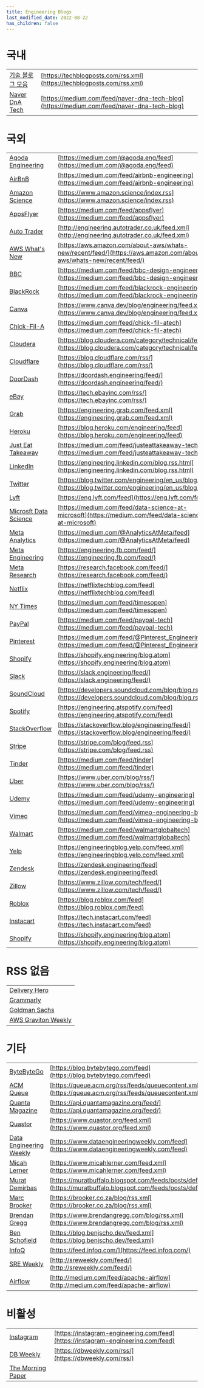 ```yaml
---
title: Engineering Blogs
last_modified_date: 2022-08-22
has_children: false
---
```


# 국내

| | |
|-|-|
| [기술 블로그 모음](https://techblogposts.com/) | [https://techblogposts.com/rss.xml](https://techblogposts.com/rss.xml) |
| [Naver DnA Tech](https://medium.com/naver-dna-tech-blog) |[https://medium.com/feed/naver-dna-tech-blog](https://medium.com/feed/naver-dna-tech-blog) |

# 국외

| | |
|-|-|
| [Agoda Engineering](https://medium.com/@agoda.eng) | [https://medium.com/@agoda.eng/feed](https://medium.com/@agoda.eng/feed) |
| [AirBnB](https://medium.com/airbnb-engineering) | [https://medium.com/feed/airbnb-engineering](https://medium.com/feed/airbnb-engineering) |
| [Amazon Science](https://www.amazon.science/) | [https://www.amazon.science/index.rss](https://www.amazon.science/index.rss) |
| [AppsFlyer](https://medium.com/appsflyer) | [https://medium.com/feed/appsflyer](https://medium.com/feed/appsflyer) |
| [Auto Trader](https://engineering.autotrader.co.uk/) | [http://engineering.autotrader.co.uk/feed.xml](http://engineering.autotrader.co.uk/feed.xml) |
| [AWS What's New](https://aws.amazon.com/new/) | [https://aws.amazon.com/about-aws/whats-new/recent/feed/](https://aws.amazon.com/about-aws/whats-new/recent/feed/) |
| [BBC](https://medium.com/bbc-design-engineering) | [https://medium.com/feed/bbc-design-engineering](https://medium.com/feed/bbc-design-engineering) |
| [BlackRock](https://medium.com/blackrock-engineering) | [https://medium.com/feed/blackrock-engineering](https://medium.com/feed/blackrock-engineering) |
| [Canva](https://www.canva.dev/blog/engineering/) | [https://www.canva.dev/blog/engineering/feed.xml](https://www.canva.dev/blog/engineering/feed.xml) |
| [Chick-Fil-A](https://medium.com/chick-fil-atech) | [https://medium.com/feed/chick-fil-atech](https://medium.com/feed/chick-fil-atech) |
| [Cloudera](https://blog.cloudera.com/category/technical/) | [https://blog.cloudera.com/category/technical/feed/](https://blog.cloudera.com/category/technical/feed/) |
| [Cloudflare](https://blog.cloudflare.com/) | [https://blog.cloudflare.com/rss/](https://blog.cloudflare.com/rss/) |
| [DoorDash](https://doordash.engineering/) | [https://doordash.engineering/feed/](https://doordash.engineering/feed/) |
| [eBay](https://tech.ebayinc.com/) | [https://tech.ebayinc.com/rss/](https://tech.ebayinc.com/rss/) |
| [Grab](https://engineering.grab.com/) | [https://engineering.grab.com/feed.xml](https://engineering.grab.com/feed.xml) |
| [Heroku](https://blog.heroku.com/engineering/) | [https://blog.heroku.com/engineering/feed](https://blog.heroku.com/engineering/feed) |
| [Just Eat Takeaway](https://medium.com/justeattakeaway-tech) | [https://medium.com/feed/justeattakeaway-tech](https://medium.com/feed/justeattakeaway-tech) |
| [LinkedIn](https://engineering.linkedin.com/) | [https://engineering.linkedin.com/blog.rss.html](https://engineering.linkedin.com/blog.rss.html) |
| [Twitter](https://blog.twitter.com/engineering/en_us/) | [https://blog.twitter.com/engineering/en_us/blog.rss](https://blog.twitter.com/engineering/en_us/blog.rss) |
| [Lyft](https://eng.lyft.com/) | [https://eng.lyft.com/feed](https://eng.lyft.com/feed) |
| [Microsft Data Science](https://medium.com/data-science-at-microsoft) | [https://medium.com/feed/data-science-at-microsoft](https://medium.com/feed/data-science-at-microsoft) |
| [Meta Analytics](https://medium.com/@AnalyticsAtMeta/feed) | [https://medium.com/@AnalyticsAtMeta/feed](https://medium.com/@AnalyticsAtMeta/feed) |
| [Meta Engineering](https://engineering.fb.com/) | [https://engineering.fb.com/feed/](https://engineering.fb.com/feed/) |
| [Meta Research](https://research.facebook.com/) | [https://research.facebook.com/feed/](https://research.facebook.com/feed/) |
| [Netflix](https://netflixtechblog.com/) | [https://netflixtechblog.com/feed](https://netflixtechblog.com/feed) |
| [NY Times](https://medium.com/timesopen) | [https://medium.com/feed/timesopen](https://medium.com/feed/timesopen) |
| [PayPal](https://medium.com/paypal-tech) | [https://medium.com/feed/paypal-tech](https://medium.com/feed/paypal-tech) |
| [Pinterest](https://medium.com/@Pinterest_Engineering) | [https://medium.com/feed/@Pinterest_Engineering](https://medium.com/feed/@Pinterest_Engineering) |
| [Shopify](https://shopify.engineering/) | [https://shopify.engineering/blog.atom](https://shopify.engineering/blog.atom) |
| [Slack](https://slack.engineering/) | [https://slack.engineering/feed/](https://slack.engineering/feed/) |
| [SoundCloud](https://developers.soundcloud.com/blog/) | [https://developers.soundcloud.com/blog/blog.rss](https://developers.soundcloud.com/blog/blog.rss) |
| [Spotify](https://engineering.atspotify.com/) | [https://engineering.atspotify.com/feed](https://engineering.atspotify.com/feed) |
| [StackOverflow](https://stackoverflow.blog/engineering/) | [https://stackoverflow.blog/engineering/feed/](https://stackoverflow.blog/engineering/feed/) |
| [Stripe](https://stripe.com/blog/) | [https://stripe.com/blog/feed.rss](https://stripe.com/blog/feed.rss) |
| [Tinder](https://medium.com/feed/tinder) | [https://medium.com/feed/tinder](https://medium.com/feed/tinder) |
| [Uber](https://www.uber.com/blog/) | [https://www.uber.com/blog/rss/](https://www.uber.com/blog/rss/) |
| [Udemy](https://medium.com/udemy-engineering) | [https://medium.com/feed/udemy-engineering](https://medium.com/feed/udemy-engineering) |
| [Vimeo](https://medium.com/vimeo-engineering-blog) | [https://medium.com/feed/vimeo-engineering-blog](https://medium.com/feed/vimeo-engineering-blog) |
| [Walmart](https://medium.com/walmartglobaltech) | [https://medium.com/feed/walmartglobaltech](https://medium.com/feed/walmartglobaltech) |
| [Yelp](https://engineeringblog.yelp.com/) | [https://engineeringblog.yelp.com/feed.xml](https://engineeringblog.yelp.com/feed.xml) |
| [Zendesk](https://zendesk.engineering/) | [https://zendesk.engineering/feed](https://zendesk.engineering/feed) |
| [Zillow](https://www.zillow.com/tech/) | [https://www.zillow.com/tech/feed/](https://www.zillow.com/tech/feed/) |
| [Roblox](https://blog.roblox.com/) | [https://blog.roblox.com/feed](https://blog.roblox.com/feed) |
| [Instacart](https://tech.instacart.com/) | [https://tech.instacart.com/feed](https://tech.instacart.com/feed) |
| [Shopify](https://shopify.engineering/) | [https://shopify.engineering/blog.atom](https://shopify.engineering/blog.atom) |

# RSS 없음

| |
|-|
| [Delivery Hero](https://tech.deliveryhero.com/) |
| [Grammarly](https://www.grammarly.com/blog/engineering/) |
| [Goldman Sachs](https://developer.gs.com/blog/posts) |
| [AWS Graviton Weekly](https://awsgravitonweekly.com/profile/posts) |

# 기타

| | |
|-|-|
| [ByteByteGo](https://blog.bytebytego.com/) | [https://blog.bytebytego.com/feed](https://blog.bytebytego.com/feed) |
| [ACM Queue](https://queue.acm.org/) | [https://queue.acm.org/rss/feeds/queuecontent.xml](https://queue.acm.org/rss/feeds/queuecontent.xml) |
| [Quanta Magazine](https://www.quantamagazine.org/) | [https://api.quantamagazine.org/feed/](https://api.quantamagazine.org/feed/) |
| [Quastor](https://blog.quastor.org/) | [https://www.quastor.org/feed.xml](https://www.quastor.org/feed.xml) |
| [Data Engineering Weekly](https://www.dataengineeringweekly.com/) | [https://www.dataengineeringweekly.com/feed](https://www.dataengineeringweekly.com/feed) |
| [Micah Lerner](https://www.micahlerner.com/) | [https://www.micahlerner.com/feed.xml](https://www.micahlerner.com/feed.xml) |
| [Murat Demirbas](https://muratbuffalo.blogspot.com/) | [https://muratbuffalo.blogspot.com/feeds/posts/default](https://muratbuffalo.blogspot.com/feeds/posts/default) |
| [Marc Brooker](https://brooker.co.za/blog/) | [https://brooker.co.za/blog/rss.xml](https://brooker.co.za/blog/rss.xml) |
| [Brendan Gregg](https://www.brendangregg.com/blog/index.html) | [https://www.brendangregg.com/blog/rss.xml](https://www.brendangregg.com/blog/rss.xml) |
| [Ben Schofield](https://blog.benjscho.dev/) |  [https://blog.benjscho.dev/feed.xml](https://blog.benjscho.dev/feed.xml) |
| [InfoQ](https://www.infoq.com/) | [https://feed.infoq.com/](https://feed.infoq.com/) |
| [SRE Weekly](https://sreweekly.com/) | [http://sreweekly.com/feed/](http://sreweekly.com/feed/) |
| [Airflow](https://medium.com/apache-airflow) | [http://medium.com/feed/apache-airflow](http://medium.com/feed/apache-airflow) |

# 비활성

| | |
|-|-|
| [Instagram](https://instagram-engineering.com/) | [https://instagram-engineering.com/feed](https://instagram-engineering.com/feed) |
| [DB Weekly](https://dbweekly.com/) | [https://dbweekly.com/rss/](https://dbweekly.com/rss/) |
| [The Morning Paper](https://blog.acolyer.org/) | |
